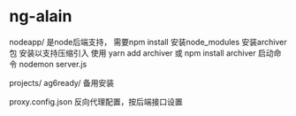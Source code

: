 # ng-alain

nodeapp/
    是node后端支持，
    需要npm install 安装node_modules
    安装archiver包 安装以支持压缩引入 使用 yarn add archiver 或 npm install archiver
    启动命令 nodemon server.js

projects/
    ag6ready/   备用安装

proxy.config.json
    反向代理配置，按后端接口设置
 

    
